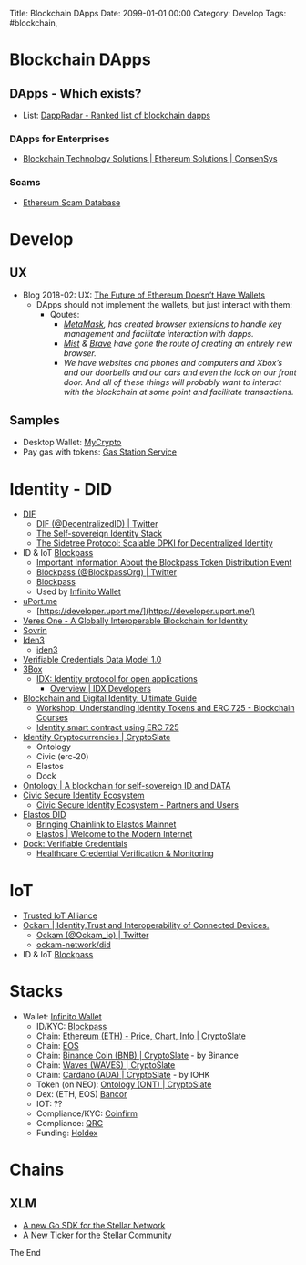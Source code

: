 Title: Blockchain DApps
Date: 2099-01-01 00:00
Category: Develop
Tags: #blockchain, 

# Blockchain DApps

## DApps - Which exists?

* List: [DappRadar - Ranked list of blockchain dapps](https://dappradar.com/)

### DApps for Enterprises

* [Blockchain Technology Solutions | Ethereum Solutions | ConsenSys](https://consensys.net/)

### Scams

* [Ethereum Scam Database](https://etherscamdb.info/scams)

# Develop

## UX

* Blog 2018-02: UX: [The Future of Ethereum Doesn’t Have Wallets](https://medium.com/mycrypto/the-future-of-ethereum-doesnt-have-wallets-232fcee708bf)
    * DApps should not implement the wallets, but just interact with them:
        * Qoutes:
            * _[MetaMask](https://metamask.io/), has created browser extensions to handle key management and facilitate interaction with dapps._
            * _[Mist](https://github.com/ethereum/mist/releases) & [Brave](https://brave.com/) have gone the route of creating an entirely new browser._
            * _We have websites and phones and computers and Xbox’s and our doorbells and our cars and even the lock on our front door. And all of these things will probably want to interact with the blockchain at some point and facilitate transactions._

## Samples

* Desktop Wallet: [MyCrypto](https://github.com/MyCryptoHQ)
* Pay gas with tokens: [Gas Station Service](https://medium.com/mycrypto/the-future-of-ethereum-doesnt-have-wallets-232fcee708bf)

# Identity - DID

* [DIF](https://identity.foundation/)
    * [DIF (@DecentralizedID) | Twitter](https://twitter.com/DecentralizedID)
    * [The Self-sovereign Identity Stack](https://medium.com/decentralized-identity/the-self-sovereign-identity-stack-8a2cc95f2d45)
    * [The Sidetree Protocol: Scalable DPKI for Decentralized Identity](https://medium.com/decentralized-identity/the-sidetree-scalable-dpki-for-decentralized-identity-1a9105dfbb58)
* ID & IoT [Blockpass](https://www.blockpass.org/)
    * [Important Information About the Blockpass Token Distribution Event](https://medium.com/@blockpass/important-information-about-the-blockpass-token-distribution-event-e7d9e3aaac42)
    * [Blockpass (@BlockpassOrg) | Twitter](https://twitter.com/BlockpassOrg)
    * [Blockpass](https://github.com/blockpass-org)
    * Used by [Infinito Wallet](https://www.infinitowallet.io/)
* [uPort.me](https://www.uport.me/)
    * [https://developer.uport.me/](https://developer.uport.me/)
* [Veres One - A Globally Interoperable Blockchain for Identity](https://veres.one/)
* [Sovrin](https://sovrin.org/)
* [Iden3](https://iden3.io/)
    * [iden3](https://github.com/iden3)
* [Verifiable Credentials Data Model 1.0](https://www.w3.org/TR/vc-data-model/)
* [3Box](https://3box.io/)
    * [IDX: Identity protocol for open applications](https://idx.xyz/)
        * [Overview | IDX Developers](https://developers.idx.xyz/learn/overview/)
* [Blockchain and Digital Identity: Ultimate Guide](https://blockgeeks.com/guides/blockchain-and-digital-identity-ultimate-guide/)
    * [Workshop: Understanding Identity Tokens and ERC 725 - Blockchain Courses](https://courses.blockgeeks.com/course/understanding-identity-tokens-and-erc-725/)
    * [Identity smart contract using ERC 725](https://blockgeeks.com/abg/identity-smart-contract-using-erc-725/)
* [Identity Cryptocurrencies | CryptoSlate](https://cryptoslate.com/cryptos/identity)
    * Ontology
    * Civic (erc-20)
    * Elastos
    * Dock
* [Ontology | A blockchain for self-sovereign ID and DATA](https://ont.io/)
* [Civic Secure Identity Ecosystem](https://www.civic.com/)
    * [Civic Secure Identity Ecosystem - Partners and Users](https://www.civic.com/solutions/partners/)
* [Elastos DID](https://elastos.academy/did/)
    * [Bringing Chainlink to Elastos Mainnet](https://medium.com/@leo.vigna/bringing-chainlink-to-elastos-mainnet-9134bb3da6c9)
    * [Elastos | Welcome to the Modern Internet](https://www.elastos.org/)
* [Dock: Verifiable Credentials](https://www.dock.io/)
    * [Healthcare Credential Verification &amp; Monitoring](https://verifiable.com/)

# IoT

* [Trusted IoT Alliance](https://www.trusted-iot.org/)
* [Ockam | Identity,Trust and Interoperability of Connected Devices.](https://www.ockam.io/)
    * [Ockam (@Ockam_io) | Twitter](https://twitter.com/Ockam_io)
    * [ockam-network/did](https://github.com/ockam-network/did)
* ID & IoT [Blockpass](https://www.blockpass.org/)

# Stacks

* Wallet: [Infinito Wallet](https://www.infinitowallet.io/partners/)
    * ID/KYC: [Blockpass](https://www.blockpass.org/)
    * Chain: [Ethereum (ETH) - Price, Chart, Info | CryptoSlate](https://cryptoslate.com/coins/ethereum/)
    * Chain: [EOS](https://cryptoslate.com/coins/eos/)
    * Chain: [Binance Coin (BNB) | CryptoSlate](https://cryptoslate.com/coins/binance-coin/) - by Binance
    * Chain: [Waves (WAVES) | CryptoSlate](https://cryptoslate.com/coins/waves/)
    * Chain: [Cardano (ADA) | CryptoSlate](https://cryptoslate.com/coins/cardano/) - by IOHK
    * Token (on NEO): [Ontology (ONT) | CryptoSlate](https://cryptoslate.com/coins/ontology/)
    * Dex: (ETH, EOS) [Bancor](https://www.bancor.network/)
    * IOT: ??
    * Compliance/KYC: [Coinfirm](https://www.coinfirm.com/)
    * Compliance: [QRC](https://www.qrc.group/)
    * Funding: [Holdex](https://holdex.io/)

# Chains

## XLM

* [A new Go SDK for the Stellar Network](https://medium.com/stellar-developers-blog/a-new-go-sdk-for-the-stellar-network-7e6c590ebd3b)
* [A New Ticker for the Stellar Community](https://medium.com/stellar-developers-blog/a-new-ticker-for-the-stellar-community-4ba7961e0759)

The End
